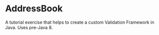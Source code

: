 # AddressBook
A tutorial exercise that helps to create a custom Validation Framework in Java. Uses pre-Java 8. 
